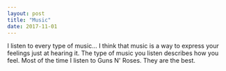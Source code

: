 ```yaml
---
layout: post
title: "Music"
date: 2017-11-01
---
```

I listen to every type of music... I think that music is a way to express your feelings just at hearing it. The type of music you listen describes how you feel. Most of the time I listen to Guns N' Roses. They are the best.
